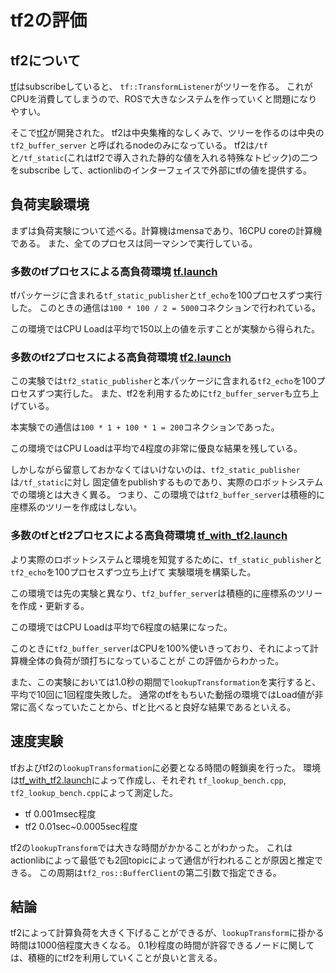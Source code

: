 # tf2の評価
## tf2について
[tf](http://wiki.ros.org/tf)はsubscribeしていると、
`tf::TransformListener`がツリーを作る。
これがCPUを消費してしまうので、ROSで大きなシステムを作っていくと問題になりやすい。

そこで[tf2](http://wiki.ros.org/tf2)が開発された。
tf2は中央集権的なしくみで、ツリーを作るのは中央の`tf2_buffer_server`
と呼ばれるnodeのみになっている。
tf2は`/tf`と`/tf_static`(これはtf2で導入された静的な値を入れる特殊なトピック)の二つをsubscribe
して、actionlibのインターフェイスで外部にtfの値を提供する。

## 負荷実験環境
まずは負荷実験について述べる。計算機はmensaであり、16CPU coreの計算機である。
また、全てのプロセスは同一マシンで実行している。

### 多数のtfプロセスによる高負荷環境 [tf.launch](launch/tf.launch)
tfパッケージに含まれる`tf_static_publisher`と`tf_echo`を100プロセスずつ実行した。
このときの通信は`100 * 100 / 2 = 5000`コネクションで行われている。

この環境ではCPU Loadは平均で150以上の値を示すことが実験から得られた。

### 多数のtf2プロセスによる高負荷環境 [tf2.launch](launch/tf2.launch)
この実験では`tf2_static_publisher`と本パッケージに含まれる`tf2_echo`を100プロセスずつ実行した。
また、tf2を利用するために`tf2_buffer_server`も立ち上げている。

本実験での通信は`100 * 1 + 100 * 1 = 200`コネクションであった。

この環境ではCPU Loadは平均で4程度の非常に優良な結果を残している。

しかしながら留意しておかなくてはいけないのは、`tf2_static_publisher`は`/tf_static`に対し
固定値をpublishするものであり、実際のロボットシステムでの環境とは大きく異る。
つまり、この環境では`tf2_buffer_server`は積極的に座標系のツリーを作成はしない。

### 多数のtfとtf2プロセスによる高負荷環境 [tf\_with\_tf2.launch](launch/tf_with_tf2.launch)
より実際のロボットシステムと環境を知覚するために、`tf_static_publisher`と`tf2_echo`を100プロセスずつ立ち上げて
実験環境を構築した。

この環境では先の実験と異なり、`tf2_buffer_server`は積極的に座標系のツリーを作成・更新する。

この環境ではCPU Loadは平均で6程度の結果になった。

このときに`tf2_buffer_server`はCPUを100%使いきっており、それによって計算機全体の負荷が頭打ちになっていることが
この評価からわかった。

また、この実験においては1.0秒の期間で`lookupTransformation`を実行すると、平均で10回に1回程度失敗した。
通常のtfをもちいた動揺の環境ではLoad値が非常に高くなっていたことから、tfと比べると良好な結果であるといえる。

## 速度実験
tfおよびtf2の`lookupTransformation`に必要となる時間の軽鎖奥を行った。
環境は[tf\_with\_tf2.launch](launch/tf_with_tf2.launch)によって作成し、それぞれ
`tf_lookup_bench.cpp`, `tf2_lookup_bench.cpp`によって測定した。

* tf 0.001msec程度
* tf2 0.01sec~0.0005sec程度

tf2の`lookupTransform`では大きな時間がかかることがわかった。
これはactionlibによって最低でも2回topicによって通信が行われることが原因と推定できる。
この周期は`tf2_ros::BufferClient`の第二引数で指定できる。

## 結論
tf2によって計算負荷を大きく下げることができるが、`lookupTransform`に掛かる時間は1000倍程度大きくなる。
0.1秒程度の時間が許容できるノードに関しては、積極的にtf2を利用していくことが良いと言える。

